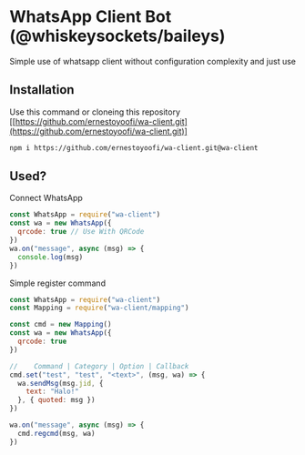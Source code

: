 # WhatsApp Client Bot (@whiskeysockets/baileys)

Simple use of whatsapp client without configuration complexity and just use

## Installation

Use this command or cloneing this repository [[https://github.com/ernestoyoofi/wa-client.git](https://github.com/ernestoyoofi/wa-client.git)]

```bash
npm i https://github.com/ernestoyoofi/wa-client.git@wa-client
```

## Used?

Connect WhatsApp

```js
const WhatsApp = require("wa-client")
const wa = new WhatsApp({
  qrcode: true // Use With QRCode
})
wa.on("message", async (msg) => {
  console.log(msg)
})
```

Simple register command

```js
const WhatsApp = require("wa-client")
const Mapping = require("wa-client/mapping")

const cmd = new Mapping()
const wa = new WhatsApp({
  qrcode: true
})

//    Command | Category | Option | Callback
cmd.set("test", "test", "<text>", (msg, wa) => {
  wa.sendMsg(msg.jid, {
    text: "Halo!"
  }, { quoted: msg })
})

wa.on("message", async (msg) => {
  cmd.regcmd(msg, wa)
})
```

